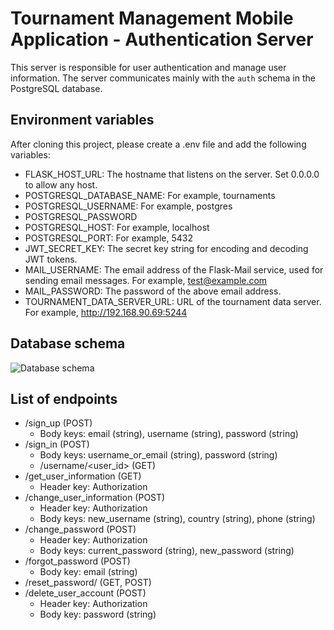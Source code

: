 # Tournament Management Mobile Application - Authentication Server
This server is responsible for user authentication and manage user information. The server communicates mainly with the `auth` schema in the PostgreSQL database.
## Environment variables
After cloning this project, please create a .env file and add the following variables:
- FLASK_HOST_URL: The hostname that listens on the server. Set 0.0.0.0 to allow any host.
- POSTGRESQL_DATABASE_NAME: For example, tournaments
- POSTGRESQL_USERNAME: For example, postgres
- POSTGRESQL_PASSWORD
- POSTGRESQL_HOST: For example, localhost
- POSTGRESQL_PORT: For example, 5432
- JWT_SECRET_KEY: The secret key string for encoding and decoding JWT tokens.
- MAIL_USERNAME: The email address of the Flask-Mail service, used for sending email messages. For example, test@example.com
- MAIL_PASSWORD: The password of the above email address.
- TOURNAMENT_DATA_SERVER_URL: URL of the tournament data server. For example, http://192.168.90.69:5244
## Database schema
![Database schema](https://drive.google.com/thumbnail?id=13SmD8vU9qfhLpsRa0FEM-rZPTxkGYXts&sz=w1000)
## List of endpoints
- /sign_up (POST)
    - Body keys: email (string), username (string), password (string)
- /sign_in (POST)
    - Body keys: username_or_email (string), password (string)
    - /username/<user_id> (GET)
- /get_user_information (GET)
    - Header key: Authorization
- /change_user_information (POST)
    - Header key: Authorization
    - Body keys: new_username (string), country (string), phone (string)
- /change_password (POST)
    - Header key: Authorization
    - Body keys: current_password (string), new_password (string)
- /forgot_password (POST)
    - Body key: email (string)
- /reset_password/<token> (GET, POST)
- /delete_user_account (POST)
    - Header key: Authorization
    - Body key: password (string)